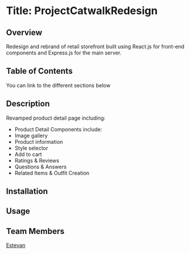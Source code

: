 # Title: ProjectCatwalkRedesign

## Overview
Redesign and rebrand of retail storefront built using React.js for front-end components and Express.js for the main server.

## Table of Contents
You can link to the different sections below

## Description
Revamped product detail page including:
* Product Detail Components include:
* Image gallery 
* Product information
* Style selector
* Add to cart
* Ratings & Reviews
* Questions & Answers
* Related Items & Outfit Creation

## Installation
## Usage 

## Team Members
[Estevan](https://github.com/GonzalezEstevan/ProjectCatwalkRedesign)
